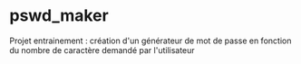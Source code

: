# pswd_maker
Projet entrainement : création d'un générateur de mot de passe en fonction du nombre de caractère demandé par l'utilisateur
